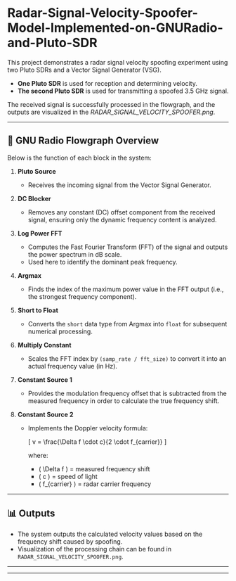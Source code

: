 # Radar-Signal-Velocity-Spoofer-Model-Implemented-on-GNURadio-and-Pluto-SDR

This project demonstrates a radar signal velocity spoofing experiment using two Pluto SDRs and a Vector Signal Generator (VSG).  

- **One Pluto SDR** is used for reception and determining velocity.  
- **The second Pluto SDR** is used for transmitting a spoofed 3.5 GHz signal.  

The received signal is successfully processed in the flowgraph, and the outputs are visualized in the *RADAR_SIGNAL_VELOCITY_SPOOFER.png*.  

---

## 🔹 GNU Radio Flowgraph Overview

Below is the function of each block in the system:

1. **Pluto Source**  
   - Receives the incoming signal from the Vector Signal Generator.  

2. **DC Blocker**  
   - Removes any constant (DC) offset component from the received signal, ensuring only the dynamic frequency content is analyzed.  

3. **Log Power FFT**  
   - Computes the Fast Fourier Transform (FFT) of the signal and outputs the power spectrum in dB scale.  
   - Used here to identify the dominant peak frequency.  

4. **Argmax**  
   - Finds the index of the maximum power value in the FFT output (i.e., the strongest frequency component).  

5. **Short to Float**  
   - Converts the `short` data type from Argmax into `float` for subsequent numerical processing.  

6. **Multiply Constant**  
   - Scales the FFT index by `(samp_rate / fft_size)` to convert it into an actual frequency value (in Hz).  

7. **Constant Source 1**  
   - Provides the modulation frequency offset that is subtracted from the measured frequency in order to calculate the true frequency shift.  

8. **Constant Source 2**  
   - Implements the Doppler velocity formula:  

     \[
     v = \frac{\Delta f \cdot c}{2 \cdot f_{carrier}}
     \]

     where:  
     - \( \Delta f \) = measured frequency shift  
     - \( c \) = speed of light  
     - \( f_{carrier} \) = radar carrier frequency  

---

## 📊 Outputs
- The system outputs the calculated velocity values based on the frequency shift caused by spoofing.  
- Visualization of the processing chain can be found in `RADAR_SIGNAL_VELOCITY_SPOOFER.png`.  

---



---

